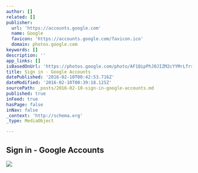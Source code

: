 ```yaml
---
author: []
related: []
publisher:
  url: 'https://accounts.google.com'
  name: Google
  favicon: 'https://accounts.google.com/favicon.ico'
  domain: photos.google.com
keywords: []
description: ''
app_links: []
isBasedOnUrl: 'https://photos.google.com/photo/AF1QipPhJ0JIZM2cYYMrLfrs3eGd-niPG1glHnooZpfy'
title: Sign in - Google Accounts
datePublished: '2016-02-10T00:42:53.716Z'
dateModified: '2016-02-10T00:39:18.125Z'
sourcePath: _posts/2016-02-10-sign-in-google-accounts.md
published: true
inFeed: true
hasPage: false
inNav: false
_context: 'http://schema.org'
_type: MediaObject

---
```

<article style=""><h1>Sign in - Google Accounts</h1><img src="https://ssl.gstatic.com/accounts/ui/avatar_2x.png" /></article>